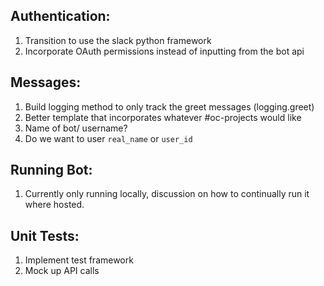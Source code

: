 
## Authentication:
1. Transition to use the slack python framework
2. Incorporate OAuth permissions instead of inputting from the bot api 
 
## Messages:
1. Build logging method to only track the greet messages (logging.greet)
2. Better template that incorporates whatever #oc-projects would like
3. Name of bot/ username?
4. Do we want to user `real_name` or `user_id`

## Running Bot:
1. Currently only running locally, discussion on how to continually run it where hosted.

## Unit Tests:
1. Implement test framework 
2. Mock up API calls
